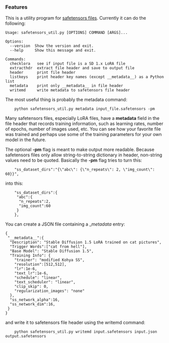### Features

This is a utility program for [safetensors files](https://github.com/huggingface/safetensors "safetensors files"). Currently it can do the following:

    
    Usage: safetensors_util.py [OPTIONS] COMMAND [ARGS]...
    
    Options:
      --version  Show the version and exit.
      --help     Show this message and exit.
    
    Commands:
      checklora   see if input file is a SD 1.x LoRA file
      extracthdr  extract file header and save to output file
      header      print file header
      listkeys    print header key names (except __metadata__) as a Python list
      metadata    print only __metadata__ in file header
      writemd     write metadata to safetensors file header


The most useful thing is probably the metadata command:

        python safetensors_util.py metadata input_file.safetensors -pm

Many safetensors files, especially LoRA files, have a __metadata__ field in the file header that records training information, such as learning rates, number of epochs, number of images used, etc. You can see how your favorite file was trained and perhaps use some of the training parameters for your own model in the future.

The optional **-pm** flag is meant to make output more readable. Because safetensors files only allow string-to-string dictionary in header, non-string values need to be quoted. Basically the **-pm** flag tries to turn this:

        "ss_dataset_dirs":"{\"abc\": {\"n_repeats\": 2, \"img_count\": 60}}",

into this:

        "ss_dataset_dirs":{
         "abc":{
          "n_repeats":2,
          "img_count":60
         }
        },
You can create a JSON file containing a __metadata_ entry:

    {
     "__metadata__":{
      "Description": "Stable Diffusion 1.5 LoRA trained on cat pictures",
      "Trigger Words":["cat from hell"],
      "Base Model": "Stable Diffusion 1.5",
      "Training Info": {
        "trainer": "modified Kohya SS",
        "resolution":[512,512],
        "lr":1e-6,
        "text_lr":1e-6,
        "schedule": "linear",
        "text_scheduler": "linear",
        "clip_skip": 0,
        "regularization_images": "none"
      },
      "ss_network_alpha":16,
      "ss_network_dim":16,
     }
    }

and write it to safetensors file header using the writemd command:

        python safetensors_util.py writemd input.safetensors input.json output.safetensors

